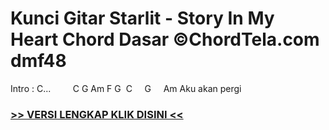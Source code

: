 
 # Kunci Gitar Starlit - Story In My Heart Chord Dasar ©ChordTela.com dmf48


Intro : C...         C G Am F G  C     G     Am Aku akan pergi

###  <a href="https://shortlighzx.web.app?sq=Kunci Gitar Starlit - Story In My Heart Chord Dasar ©ChordTela.com"> >> VERSI LENGKAP KLIK DISINI << </a>
